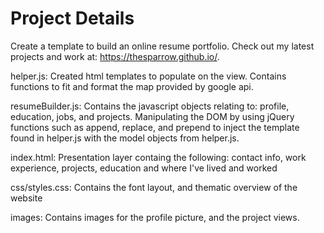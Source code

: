 # Project Details

Create a template to build an online resume portfolio. Check out my latest projects and work
at: https://thesparrow.github.io/.
 

helper.js: Created html templates to populate on the view. Contains functions to fit 
and format the map provided by google api. 

resumeBuilder.js: Contains the javascript objects relating to: profile, education, jobs, and projects. 
Manipulating the DOM by using jQuery functions such as append, replace, and prepend to inject the template
found in helper.js with the model objects from helper.js.

index.html: Presentation layer containg the following: contact info, work experience, projects, education
and where I've lived and worked 


css/styles.css: Contains the font layout, and thematic overview of the website 


images: Contains images for the profile picture, and the project views.
